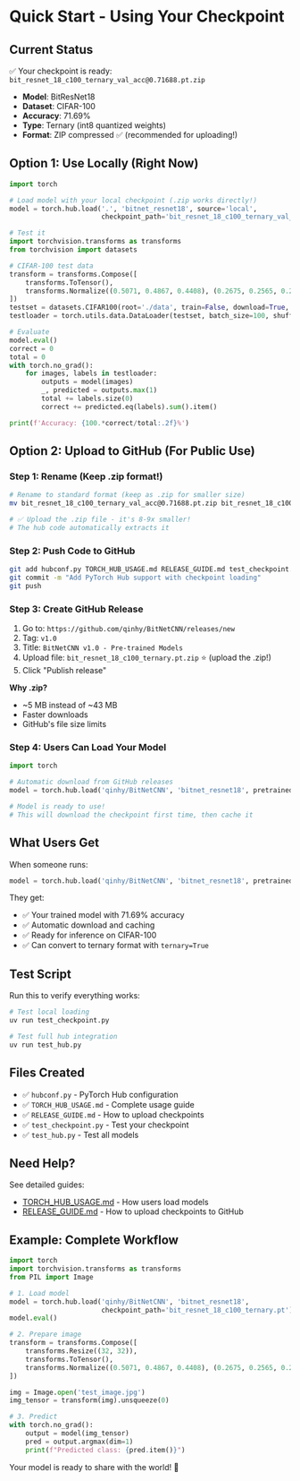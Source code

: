 # Quick Start - Using Your Checkpoint

## Current Status

✅ Your checkpoint is ready: `bit_resnet_18_c100_ternary_val_acc@0.71688.pt.zip`
- **Model**: BitResNet18
- **Dataset**: CIFAR-100
- **Accuracy**: 71.69%
- **Type**: Ternary (int8 quantized weights)
- **Format**: ZIP compressed ✅ (recommended for uploading!)

## Option 1: Use Locally (Right Now)

```python
import torch

# Load model with your local checkpoint (.zip works directly!)
model = torch.hub.load('.', 'bitnet_resnet18', source='local',
                       checkpoint_path='bit_resnet_18_c100_ternary_val_acc@0.71688.pt.zip')

# Test it
import torchvision.transforms as transforms
from torchvision import datasets

# CIFAR-100 test data
transform = transforms.Compose([
    transforms.ToTensor(),
    transforms.Normalize((0.5071, 0.4867, 0.4408), (0.2675, 0.2565, 0.2761))
])
testset = datasets.CIFAR100(root='./data', train=False, download=True, transform=transform)
testloader = torch.utils.data.DataLoader(testset, batch_size=100, shuffle=False)

# Evaluate
model.eval()
correct = 0
total = 0
with torch.no_grad():
    for images, labels in testloader:
        outputs = model(images)
        _, predicted = outputs.max(1)
        total += labels.size(0)
        correct += predicted.eq(labels).sum().item()

print(f'Accuracy: {100.*correct/total:.2f}%')
```

## Option 2: Upload to GitHub (For Public Use)

### Step 1: Rename (Keep .zip format!)

```bash
# Rename to standard format (keep as .zip for smaller size)
mv bit_resnet_18_c100_ternary_val_acc@0.71688.pt.zip bit_resnet_18_c100_ternary.pt.zip

# ✅ Upload the .zip file - it's 8-9x smaller!
# The hub code automatically extracts it
```

### Step 2: Push Code to GitHub

```bash
git add hubconf.py TORCH_HUB_USAGE.md RELEASE_GUIDE.md test_checkpoint.py
git commit -m "Add PyTorch Hub support with checkpoint loading"
git push
```

### Step 3: Create GitHub Release

1. Go to: `https://github.com/qinhy/BitNetCNN/releases/new`
2. Tag: `v1.0`
3. Title: `BitNetCNN v1.0 - Pre-trained Models`
4. Upload file: `bit_resnet_18_c100_ternary.pt.zip` ⭐ (upload the .zip!)
5. Click "Publish release"

**Why .zip?**
- ~5 MB instead of ~43 MB
- Faster downloads
- GitHub's file size limits

### Step 4: Users Can Load Your Model

```python
import torch

# Automatic download from GitHub releases
model = torch.hub.load('qinhy/BitNetCNN', 'bitnet_resnet18', pretrained=True)

# Model is ready to use!
# This will download the checkpoint first time, then cache it
```

## What Users Get

When someone runs:
```python
model = torch.hub.load('qinhy/BitNetCNN', 'bitnet_resnet18', pretrained=True)
```

They get:
- ✅ Your trained model with 71.69% accuracy
- ✅ Automatic download and caching
- ✅ Ready for inference on CIFAR-100
- ✅ Can convert to ternary format with `ternary=True`

## Test Script

Run this to verify everything works:

```bash
# Test local loading
uv run test_checkpoint.py

# Test full hub integration
uv run test_hub.py
```

## Files Created

- ✅ `hubconf.py` - PyTorch Hub configuration
- ✅ `TORCH_HUB_USAGE.md` - Complete usage guide
- ✅ `RELEASE_GUIDE.md` - How to upload checkpoints
- ✅ `test_checkpoint.py` - Test your checkpoint
- ✅ `test_hub.py` - Test all models

## Need Help?

See detailed guides:
- [TORCH_HUB_USAGE.md](TORCH_HUB_USAGE.md) - How users load models
- [RELEASE_GUIDE.md](RELEASE_GUIDE.md) - How to upload checkpoints to GitHub

## Example: Complete Workflow

```python
import torch
import torchvision.transforms as transforms
from PIL import Image

# 1. Load model
model = torch.hub.load('qinhy/BitNetCNN', 'bitnet_resnet18',
                       checkpoint_path='bit_resnet_18_c100_ternary.pt')
model.eval()

# 2. Prepare image
transform = transforms.Compose([
    transforms.Resize((32, 32)),
    transforms.ToTensor(),
    transforms.Normalize((0.5071, 0.4867, 0.4408), (0.2675, 0.2565, 0.2761))
])

img = Image.open('test_image.jpg')
img_tensor = transform(img).unsqueeze(0)

# 3. Predict
with torch.no_grad():
    output = model(img_tensor)
    pred = output.argmax(dim=1)
    print(f"Predicted class: {pred.item()}")
```

Your model is ready to share with the world! 🚀
